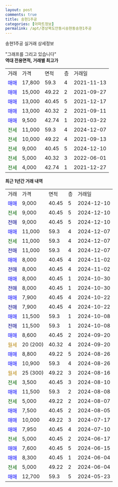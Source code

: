```yaml
---
layout: post
comments: true
title: 송현1주공
categories: [아파트정보]
permalink: /apt/경상북도안동시송현동송현1주공
---
```


송현1주공 실거래 상세정보

<script type="text/javascript">
  google.charts.load('current', {'packages':['line', 'corechart']});
  google.charts.setOnLoadCallback(drawChart);

  function drawChart() {
    var data = new google.visualization.DataTable();
    data.addColumn('date', '거래일');
    data.addColumn('number', "매매");
    data.addColumn('number', "전세");
    data.addColumn('number', "전매");

    data.addRows([[new Date(Date.parse("2024-12-10")), 9000, null, null], [new Date(Date.parse("2024-12-10")), null, 9000, null], [new Date(Date.parse("2024-12-10")), null, null, 9000], [new Date(Date.parse("2024-12-07")), 11000, null, null], [new Date(Date.parse("2024-12-07")), null, 11000, null], [new Date(Date.parse("2024-12-07")), null, null, 11000], [new Date(Date.parse("2024-11-02")), 8000, null, null], [new Date(Date.parse("2024-11-02")), null, null, 8000], [new Date(Date.parse("2024-10-30")), 8000, null, null], [new Date(Date.parse("2024-10-30")), null, null, 8000], [new Date(Date.parse("2024-10-22")), 7900, null, null], [new Date(Date.parse("2024-10-22")), null, null, 7900], [new Date(Date.parse("2024-10-08")), 11500, null, null], [new Date(Date.parse("2024-10-08")), null, null, 11500], [new Date(Date.parse("2024-09-20")), 8600, null, null], [new Date(Date.parse("2024-09-20")), null, null, null], [new Date(Date.parse("2024-08-26")), 8800, null, null], [new Date(Date.parse("2024-08-26")), 10900, null, null], [new Date(Date.parse("2024-08-16")), null, null, null], [new Date(Date.parse("2024-08-10")), null, 3500, null], [new Date(Date.parse("2024-08-08")), 11500, null, null], [new Date(Date.parse("2024-08-07")), null, 5000, null], [new Date(Date.parse("2024-08-05")), 7500, null, null], [new Date(Date.parse("2024-07-17")), 10000, null, null], [new Date(Date.parse("2024-07-10")), 7950, null, null], [new Date(Date.parse("2024-06-17")), null, 5000, null], [new Date(Date.parse("2024-06-15")), 7600, null, null], [new Date(Date.parse("2024-06-04")), 8300, null, null], [new Date(Date.parse("2024-06-04")), null, 5000, null], [new Date(Date.parse("2024-05-23")), 12700, null, null]]);

    var options = {
      hAxis: {
        format: 'yyyy/MM/dd'
      },    
      lineWidth: 0,
      pointsVisible: true,    
      title: '최근 1년간 유형별 실거래가 분포',
      legend: { position: 'bottom' }
    };

    var formatter = new google.visualization.NumberFormat({pattern:'###,###'} );
    formatter.format(data, 1);
    formatter.format(data, 2);
    
    setTimeout(function() {
        var chart = new google.visualization.LineChart(document.getElementById('columnchart_material'));
        chart.draw(data, (options));
        document.getElementById('loading').style.display = 'none';
    }, 200);
  }
</script>


<div id="loading" style="z-index:20; display: block; margin-left: 0px">"그래프를 그리고 있습니다"</div>
<div id="columnchart_material" style="width: 95%; margin-left: 0px; display: block"></div>
<!-- contents start -->
<b>역대 전용면적, 거래별 최고가</b>
<table class="sortable">
    <tr>
      <td>거래</td>
      <td>가격</td>
      <td>면적</td>
      <td>층</td>
      <td>거래일</td>
    </tr>
        <tr>
          <td><a style="color: blue">매매</a></td>
          <td>17,800</td>
          <td>59.3</td>
          <td>4</td>
          <td>2021-11-13</td>
        </tr>            <tr>
          <td><a style="color: blue">매매</a></td>
          <td>15,000</td>
          <td>49.22</td>
          <td>2</td>
          <td>2021-09-27</td>
        </tr>            <tr>
          <td><a style="color: blue">매매</a></td>
          <td>13,000</td>
          <td>40.45</td>
          <td>5</td>
          <td>2021-12-17</td>
        </tr>            <tr>
          <td><a style="color: blue">매매</a></td>
          <td>13,000</td>
          <td>40.32</td>
          <td>2</td>
          <td>2021-09-11</td>
        </tr>            <tr>
          <td><a style="color: blue">매매</a></td>
          <td>9,500</td>
          <td>42.74</td>
          <td>1</td>
          <td>2021-03-22</td>
        </tr>        
        <tr>
              <td><a style="color: darkgreen">전세</a></td>
              <td>11,000</td>
              <td>59.3</td>
              <td>4</td>
              <td>2024-12-07</td>
            </tr>            <tr>
              <td><a style="color: darkgreen">전세</a></td>
              <td>10,000</td>
              <td>49.22</td>
              <td>4</td>
              <td>2021-09-13</td>
            </tr>            <tr>
              <td><a style="color: darkgreen">전세</a></td>
              <td>9,000</td>
              <td>40.45</td>
              <td>5</td>
              <td>2024-12-10</td>
            </tr>            <tr>
              <td><a style="color: darkgreen">전세</a></td>
              <td>5,000</td>
              <td>40.32</td>
              <td>3</td>
              <td>2022-06-01</td>
            </tr>            <tr>
              <td><a style="color: darkgreen">전세</a></td>
              <td>4,000</td>
              <td>42.74</td>
              <td>1</td>
              <td>2021-12-27</td>
            </tr>        
    
</table>

<b>최근 1년간 거래 내역</b>

<table class="sortable">
    <tr>
      <td>거래</td>
      <td>가격</td>
      <td>면적</td>
      <td>층</td>
      <td>거래일</td>
    </tr>
    <tr>
      <td><a style="color: blue">매매</a></td>
      <td>9,000</td>
      <td>40.45</td>
      <td>5</td>
      <td>2024-12-10</td>
    </tr>          <tr>
      <td><a style="color: darkgreen">전세</a></td>
      <td>9,000</td>
      <td>40.45</td>
      <td>5</td>
      <td>2024-12-10</td>
    </tr>          <tr>
      <td><a style="color: darkblue">전매</a></td>
      <td>9,000</td>
      <td>40.45</td>
      <td>5</td>
      <td>2024-12-10</td>
    </tr>          <tr>
      <td><a style="color: blue">매매</a></td>
      <td>11,000</td>
      <td>59.3</td>
      <td>4</td>
      <td>2024-12-07</td>
    </tr>          <tr>
      <td><a style="color: darkgreen">전세</a></td>
      <td>11,000</td>
      <td>59.3</td>
      <td>4</td>
      <td>2024-12-07</td>
    </tr>          <tr>
      <td><a style="color: darkblue">전매</a></td>
      <td>11,000</td>
      <td>59.3</td>
      <td>4</td>
      <td>2024-12-07</td>
    </tr>          <tr>
      <td><a style="color: blue">매매</a></td>
      <td>8,000</td>
      <td>40.45</td>
      <td>4</td>
      <td>2024-11-02</td>
    </tr>          <tr>
      <td><a style="color: darkblue">전매</a></td>
      <td>8,000</td>
      <td>40.45</td>
      <td>4</td>
      <td>2024-11-02</td>
    </tr>          <tr>
      <td><a style="color: blue">매매</a></td>
      <td>8,000</td>
      <td>40.45</td>
      <td>1</td>
      <td>2024-10-30</td>
    </tr>          <tr>
      <td><a style="color: darkblue">전매</a></td>
      <td>8,000</td>
      <td>40.45</td>
      <td>1</td>
      <td>2024-10-30</td>
    </tr>          <tr>
      <td><a style="color: blue">매매</a></td>
      <td>7,900</td>
      <td>40.45</td>
      <td>4</td>
      <td>2024-10-22</td>
    </tr>          <tr>
      <td><a style="color: darkblue">전매</a></td>
      <td>7,900</td>
      <td>40.45</td>
      <td>4</td>
      <td>2024-10-22</td>
    </tr>          <tr>
      <td><a style="color: blue">매매</a></td>
      <td>11,500</td>
      <td>59.3</td>
      <td>1</td>
      <td>2024-10-08</td>
    </tr>          <tr>
      <td><a style="color: darkblue">전매</a></td>
      <td>11,500</td>
      <td>59.3</td>
      <td>1</td>
      <td>2024-10-08</td>
    </tr>          <tr>
      <td><a style="color: blue">매매</a></td>
      <td>8,600</td>
      <td>40.45</td>
      <td>2</td>
      <td>2024-09-20</td>
    </tr>          <tr>
      <td><a style="color: darkgoldenrod">월세</a></td>
      <td>20 (200)</td>
      <td>40.32</td>
      <td>4</td>
      <td>2024-09-20</td>
    </tr>          <tr>
      <td><a style="color: blue">매매</a></td>
      <td>8,800</td>
      <td>49.22</td>
      <td>5</td>
      <td>2024-08-26</td>
    </tr>          <tr>
      <td><a style="color: blue">매매</a></td>
      <td>10,900</td>
      <td>59.3</td>
      <td>4</td>
      <td>2024-08-26</td>
    </tr>          <tr>
      <td><a style="color: darkgoldenrod">월세</a></td>
      <td>25 (300)</td>
      <td>49.22</td>
      <td>3</td>
      <td>2024-08-16</td>
    </tr>          <tr>
      <td><a style="color: darkgreen">전세</a></td>
      <td>3,500</td>
      <td>40.45</td>
      <td>3</td>
      <td>2024-08-10</td>
    </tr>          <tr>
      <td><a style="color: blue">매매</a></td>
      <td>11,500</td>
      <td>59.3</td>
      <td>2</td>
      <td>2024-08-08</td>
    </tr>          <tr>
      <td><a style="color: darkgreen">전세</a></td>
      <td>5,000</td>
      <td>49.22</td>
      <td>2</td>
      <td>2024-08-07</td>
    </tr>          <tr>
      <td><a style="color: blue">매매</a></td>
      <td>7,500</td>
      <td>40.45</td>
      <td>2</td>
      <td>2024-08-05</td>
    </tr>          <tr>
      <td><a style="color: blue">매매</a></td>
      <td>10,000</td>
      <td>49.22</td>
      <td>3</td>
      <td>2024-07-17</td>
    </tr>          <tr>
      <td><a style="color: blue">매매</a></td>
      <td>7,950</td>
      <td>40.45</td>
      <td>4</td>
      <td>2024-07-10</td>
    </tr>          <tr>
      <td><a style="color: darkgreen">전세</a></td>
      <td>5,000</td>
      <td>40.45</td>
      <td>2</td>
      <td>2024-06-17</td>
    </tr>          <tr>
      <td><a style="color: blue">매매</a></td>
      <td>7,600</td>
      <td>40.45</td>
      <td>5</td>
      <td>2024-06-15</td>
    </tr>          <tr>
      <td><a style="color: blue">매매</a></td>
      <td>8,300</td>
      <td>40.45</td>
      <td>1</td>
      <td>2024-06-04</td>
    </tr>          <tr>
      <td><a style="color: darkgreen">전세</a></td>
      <td>5,000</td>
      <td>49.22</td>
      <td>2</td>
      <td>2024-06-04</td>
    </tr>          <tr>
      <td><a style="color: blue">매매</a></td>
      <td>12,700</td>
      <td>59.3</td>
      <td>5</td>
      <td>2024-05-23</td>
    </tr>      </table>
<!-- contents end -->    

